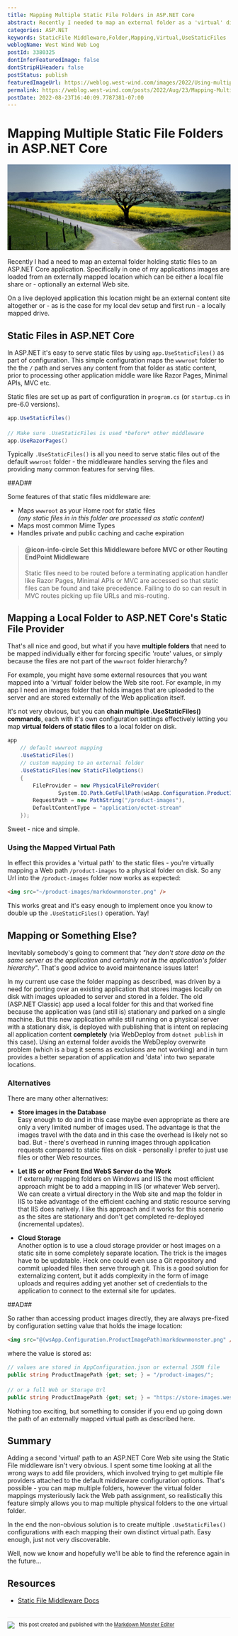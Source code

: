 ```yaml
---
title: Mapping Multiple Static File Folders in ASP.NET Core
abstract: Recently I needed to map an external folder as a 'virtual' directory in an ASP.NET Core application to include externally added content into the main Web application. ASP.NET Core's Static File Middleware provides easy mapping of a folder for static file serving, but it's not so obvious to add additional folders for static file serving. In this post I'll show you how to do this and a few other thoughts around this topic most common when physically hosting on a server.
categories: ASP.NET
keywords: StaticFile Middleware,Folder,Mapping,Virtual,UseStaticFiles
weblogName: West Wind Web Log
postId: 3380325
dontInferFeaturedImage: false
dontStripH1Header: false
postStatus: publish
featuredImageUrl: https://weblog.west-wind.com/images/2022/Using-multiple-Mapped-Static-Folders-in-ASP.NET-Core/SplitIntheRoad.jpg
permalink: https://weblog.west-wind.com/posts/2022/Aug/23/Mapping-Multiple-Static-File-Folders-in-ASPNET-Core
postDate: 2022-08-23T16:40:09.7787381-07:00
---
```

# Mapping Multiple Static File Folders in ASP.NET Core

![](SplitIntheRoad.jpg)

Recently I had a need to map an external folder holding static files to an ASP.NET Core application. Specifically in one of my applications images are loaded from an externally mapped location which can be either a local file share or - optionally an external Web site.

On a live deployed application this location might be an external content site altogether or - as is the case for my local dev setup and first run - a locally mapped drive.

## Static Files in ASP.NET Core
In ASP.NET it's easy to serve static files by using `app.UseStaticFiles()` as part of configuration. This simple configuration maps the `wwwroot` folder to the the `/` path and serves any content from that folder as static content, prior to processing other application middle ware like Razor Pages, Minimal APIs, MVC etc.

Static files are set up as part of configuration in `program.cs` (or `startup.cs` in pre-6.0 versions).


```csharp
app.UseStaticFiles()

// Make sure .UseStaticFiles is used *before* other middleware
app.UseRazorPages()
```

Typically `.UseStaticFiles()` is all you need to serve static files out of the default `wwwroot` folder - the middleware handles serving the files and providing many common features for serving files.

##AD##

Some features of that static files middleware are:

* Maps `wwwroot` as your Home root for static files  
*(any static files in in this folder are processed as static content)*
* Maps most common Mime Types
* Handles private and public caching and cache expiration


> #### @icon-info-circle Set this Middleware before MVC or other Routing EndPoint Middleware
> Static files need to be routed before a terminating application handler like Razor Pages, Minimal APIs or MVC are accessed so that static files can be found and take precedence. Failing to do so can result in MVC routes picking up file URLs and mis-routing.

## Mapping a Local Folder to ASP.NET Core's Static File Provider
That's all nice and good, but what if you have **multiple folders** that need to be mapped individually either for forcing specific 'route' values, or simply because the files are not part of the `wwwroot` folder hierarchy?

For example, you might have some external resources that you want mapped into a 'virtual' folder below the Web site root. For example, in my app I need an images folder that holds images that are uploaded to the server and are stored externally of the Web application itself.

It's not very obvious, but you can **chain multiple .UseStaticFiles() commands**, each with it's own configuration settings effectively letting you map **virtual folders of static files** to a local folder on disk.

```csharp
app
    // default wwwroot mapping
    .UseStaticFiles()
    // custom mapping to an external folder
    .UseStaticFiles(new StaticFileOptions()
    {
        FileProvider = new PhysicalFileProvider(
                System.IO.Path.GetFullPath(wsApp.Configuration.ProductImageUploadFilePath)),
        RequestPath = new PathString("/product-images"),
        DefaultContentType = "application/octet-stream"
    });
```

Sweet - nice and simple.

### Using the Mapped Virtual Path
In effect this provides a 'virtual path' to the static files - you're virtually mapping a Web path `/product-images` to a physical folder on disk. So any Url into the `/product-images` folder now works as expected:

```html
<img src="~/product-images/markdownmonster.png" />
```

This works great and it's easy enough to implement once you know to double up the `.UseStaticFiles()` operation. Yay!

## Mapping or Something Else?
Inevitably somebody's going to comment that *"hey don't store data on the same server as the application and certainly not **in** the application's folder hierarchy*". That's good advice to avoid maintenance issues later!

In my current use case the folder mapping as described, was driven by a need for porting over an existing application that stores images locally on disk with images uploaded to server and stored in a folder. The old (ASP.NET Classic) app used a local folder for this and that worked fine because the application was (and still is) stationary and parked on a single machine. But this new application while still running on a physical server with a stationary disk, is deployed with publishing that is intent on replacing all application content **completely** (via WebDeploy from `dotnet publish` in this case). Using an external folder avoids the WebDeploy overwrite problem (which is a bug it seems as exclusions are not working) and in turn provides a better separation of application and 'data' into two separate locations.

### Alternatives
There are many other alternatives:

* **Store images in the Database**  
Easy enough to do and in this case maybe even appropriate as there are only a very limited number of images used. The advantage is that the images travel with the data and in this case the overhead is likely not so bad. But - there's overhead in running images through application requests compared to static files on disk - personally I prefer to just use files or other Web resources.

* **Let IIS or other Front End WebS Server do the Work**  
If externally mapping folders on Windows and IIS the most efficient approach might be to add a mapping in IIS (or whatever Web server). We can create a virtual directory in the Web site and map the folder in IIS to take advantage of the efficient caching and static resource serving that IIS does natively. I like this approach and it works for this scenario as the sites are stationary and don't get completed re-deployed (incremental updates).

* **Cloud Storage**  
Another option is to use a cloud storage provider or host images on a static site in some completely separate location. The trick is the images have to be updatable. Heck one could even use a Git repository and commit uploaded files then serve through git. This is a good solution for externalizing content, but it adds complexity in the form of image uploads and requires adding yet another set of credentials to the application to connect to the external site for updates.

##AD##

So rather than accessing product images directly, they are always pre-fixed by configuration setting value that holds the image location:

```html
<img src="@(wsApp.Configuration.ProductImagePath)markdownmonster.png" />
```

where the value is stored as:

```cs
// values are stored in AppConfiguration.json or external JSON file
public string ProductImagePath {get; set; } = "/product-images/";

// or a full Web or Storage Url
public string ProductImagePath {get; set; } = "https://store-images.west-wind.com/";
```

Nothing too exciting, but something to consider if you end up going down the path of an externally mapped virtual path as described here.

## Summary
Adding a second 'virtual' path to an ASP.NET Core Web site using the Static File middleware isn't very obvious. I spent some time looking at all the wrong ways to add file providers, which involved trying to get multiple file providers attached to the default middleware configuration options. That's possible - you can map multiple folders, however the virtual folder mappings mysteriously lack the Web path assignment, so realistically this feature simply allows you to map multiple physical folders to the one virtual folder.

In the end the non-obvious solution is to create multiple `.UseStaticFiles()` configurations with each mapping their own distinct virtual path. Easy enough, just not very discoverable. 

Well, now we know and hopefully we'll be able to find the reference again in the future...

## Resources

* [Static File Middleware Docs](https://docs.microsoft.com/en-us/aspnet/core/fundamentals/static-files)

<div style="margin-top: 30px;font-size: 0.8em;
            border-top: 1px solid #eee;padding-top: 8px;">
    <img src="https://markdownmonster.west-wind.com/favicon.png"
         style="height: 20px;float: left; margin-right: 10px;"/>
    this post created and published with the 
    <a href="https://markdownmonster.west-wind.com" 
       target="top">Markdown Monster Editor</a> 
</div>